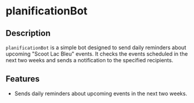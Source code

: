 # planificationBot

## Description

`planificationBot` is a simple bot designed to send daily reminders about upcoming "Scoot Lac Bleu" events. It checks the events scheduled in the next two weeks and sends a notification to the specified recipients.

## Features

-   Sends daily reminders about upcoming events in the next two weeks.
